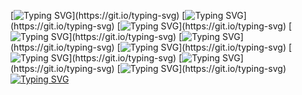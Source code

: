 [![Typing SVG](https://readme-typing-svg.herokuapp.com?size=30&lines=Touch+some+grass.)](https://git.io/typing-svg)
[![Typing SVG](https://readme-typing-svg.herokuapp.com?size=30&lines=Touch+some+grass.)](https://git.io/typing-svg)
[![Typing SVG](https://readme-typing-svg.herokuapp.com?size=30&lines=Touch+some+grass.)](https://git.io/typing-svg)
[![Typing SVG](https://readme-typing-svg.herokuapp.com?size=30&lines=Touch+some+grass.)](https://git.io/typing-svg)
[![Typing SVG](https://readme-typing-svg.herokuapp.com?size=30&lines=Touch+some+grass.)](https://git.io/typing-svg)
[![Typing SVG](https://readme-typing-svg.herokuapp.com?size=30&lines=Touch+some+grass.)](https://git.io/typing-svg)
[![Typing SVG](https://readme-typing-svg.herokuapp.com?size=30&lines=Touch+some+grass.)](https://git.io/typing-svg)
[![Typing SVG](https://readme-typing-svg.herokuapp.com?size=30&lines=Get+A+Life.....)](https://git.io/typing-svg)
[![Typing SVG](https://readme-typing-svg.herokuapp.com?size=30&lines=SUSSY.)](https://git.io/typing-svg)
[![Typing SVG](https://readme-typing-svg.herokuapp.com?size=50&lines=Seamus+You+Loser+make+the+seccond+phase+png+where+I+Have+fire+bleeding+from+my+eyes)](https://git.io/typing-svg)

